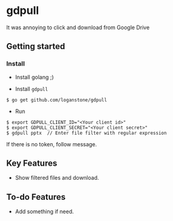 # gdpull

It was annoying to click and download from Google Drive

## Getting started

### Install

* Install golang ;)

* Install `gdpull`

```shell
$ go get github.com/loganstone/gdpull
```

* Run

```shell
$ export GDPULL_CLIENT_ID="<Your client id>"
$ export GDPULL_CLIENT_SECRET="<Your client secret>"
$ gdpull pptx  // Enter file filter with regular expression
```

If there is no token, follow message.

## Key Features

- Show filtered files and download.

## To-do Features

- Add something if need.
